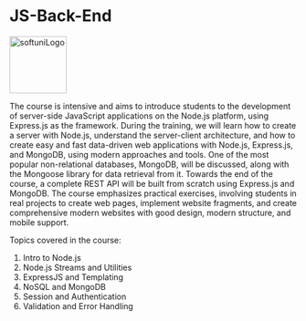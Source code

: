 # JS-Back-End

<img width="100" alt="softuniLogo" src="https://user-images.githubusercontent.com/121745595/219448556-2c7c7f5a-c282-411b-9253-1b55fff353d7.png">


The course is intensive and aims to introduce students to the development of server-side JavaScript applications on the Node.js platform, using Express.js as the framework. During the training, we will learn how to create a server with Node.js, understand the server-client architecture, and how to create easy and fast data-driven web applications with Node.js, Express.js, and MongoDB, using modern approaches and tools. One of the most popular non-relational databases, MongoDB, will be discussed, along with the Mongoose library for data retrieval from it. Towards the end of the course, a complete REST API will be built from scratch using Express.js and MongoDB. The course emphasizes practical exercises, involving students in real projects to create web pages, implement website fragments, and create comprehensive modern websites with good design, modern structure, and mobile support.

Topics covered in the course:

1. Intro to Node.js
2. Node.js Streams and Utilities
3. ExpressJS and Templating
4. NoSQL and MongoDB
5. Session and Authentication
6. Validation and Error Handling
